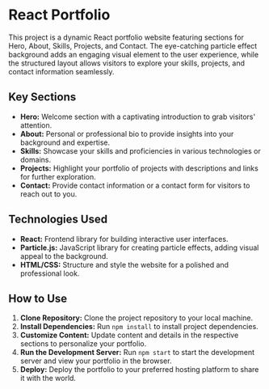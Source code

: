 # React Portfolio

This project is a dynamic React portfolio website featuring sections for Hero, About, Skills, Projects, and Contact. The eye-catching particle effect background adds an engaging visual element to the user experience, while the structured layout allows visitors to explore your skills, projects, and contact information seamlessly.

## Key Sections

- **Hero:** Welcome section with a captivating introduction to grab visitors' attention.
- **About:** Personal or professional bio to provide insights into your background and expertise.
- **Skills:** Showcase your skills and proficiencies in various technologies or domains.
- **Projects:** Highlight your portfolio of projects with descriptions and links for further exploration.
- **Contact:** Provide contact information or a contact form for visitors to reach out to you.

## Technologies Used

- **React:** Frontend library for building interactive user interfaces.
- **Particle.js:** JavaScript library for creating particle effects, adding visual appeal to the background.
- **HTML/CSS:** Structure and style the website for a polished and professional look.

## How to Use

1. **Clone Repository:** Clone the project repository to your local machine.
2. **Install Dependencies:** Run `npm install` to install project dependencies.
3. **Customize Content:** Update content and details in the respective sections to personalize your portfolio.
4. **Run the Development Server:** Run `npm start` to start the development server and view your portfolio in the browser.
5. **Deploy:** Deploy the portfolio to your preferred hosting platform to share it with the world.
